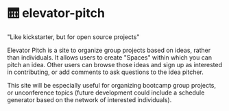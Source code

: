 # 🛗 elevator-pitch

"Like kickstarter, but for open source projects"

Elevator Pitch is a site to organize group projects based on ideas, rather than individuals. It allows users to create "Spaces" within which you can pitch an idea. Other users can browse those ideas and sign up as interested in contributing, or add comments to ask questions to the idea pitcher.

This site will be especially useful for organizing bootcamp group projects, or unconference topics (future development could include a schedule generator based on the network of interested individuals).

